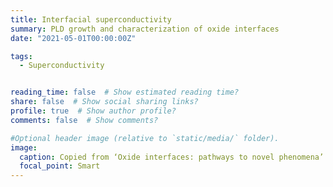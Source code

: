 ```yaml
---
title: Interfacial superconductivity
summary: PLD growth and characterization of oxide interfaces
date: "2021-05-01T00:00:00Z"

tags:
  - Superconductivity


reading_time: false  # Show estimated reading time?
share: false  # Show social sharing links?
profile: true  # Show author profile?
comments: false  # Show comments?

#Optional header image (relative to `static/media/` folder).
image:
  caption: Copied from ‘Oxide interfaces: pathways to novel phenomena’
  focal_point: Smart
---
```



